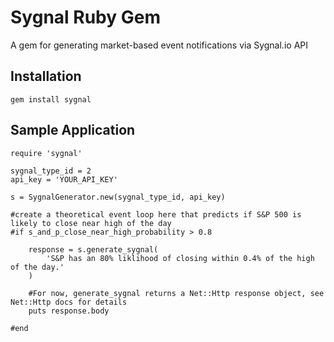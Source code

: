 Sygnal Ruby Gem
====================
A gem for generating market-based event notifications via Sygnal.io API


Installation
------------
	gem install sygnal


Sample Application
------------------
	
	require 'sygnal'

	sygnal_type_id = 2
	api_key = 'YOUR_API_KEY'

	s = SygnalGenerator.new(sygnal_type_id, api_key)

	#create a theoretical event loop here that predicts if S&P 500 is likely to close near high of the day
	#if s_and_p_close_near_high_probability > 0.8
		
		response = s.generate_sygnal(
			'S&P has an 80% liklihood of closing within 0.4% of the high of the day.'  
		)

		#For now, generate_sygnal returns a Net::Http response object, see Net::Http docs for details
		puts response.body

	#end